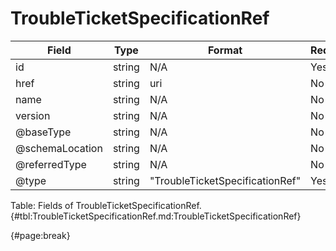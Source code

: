 <!--
    ATTENTION: This file was generated via gradle!
               Do NOT manually edit this file! Any such changes will be overwritten!
-->

# TroubleTicketSpecificationRef

| Field | Type | Format | Required |
| ------- | ------- | ------- | --- |
| id | string | N/A | Yes |
| href | string | uri | No |
| name | string | N/A | No |
| version | string | N/A | No |
| @baseType | string | N/A | No |
| @schemaLocation | string | N/A | No |
| @referredType | string | N/A | No |
| @type | string | "TroubleTicketSpecificationRef" | Yes |

Table: Fields of TroubleTicketSpecificationRef. {#tbl:TroubleTicketSpecificationRef.md:TroubleTicketSpecificationRef}

{#page:break}
